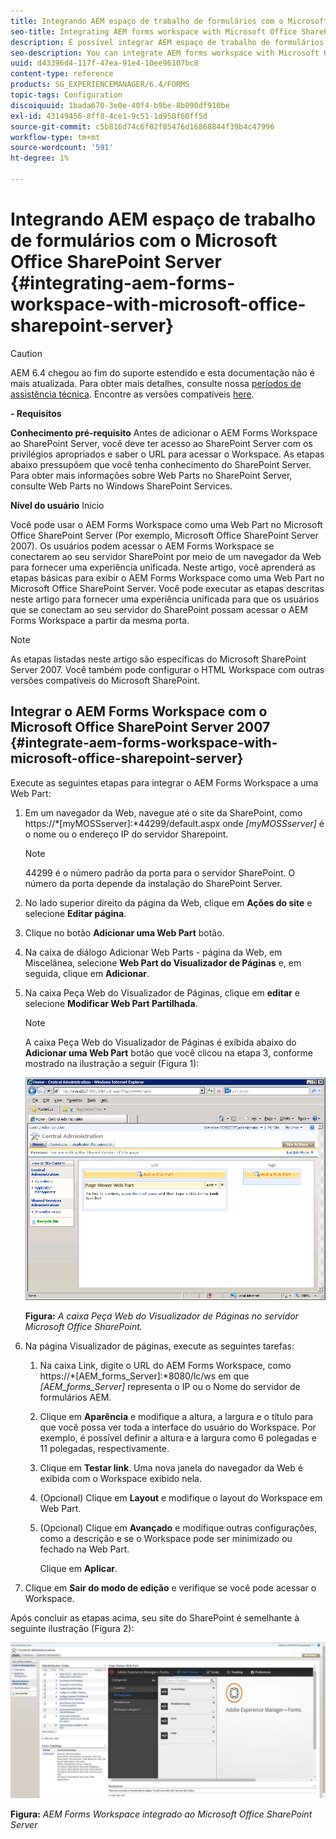 ```yaml
---
title: Integrando AEM espaço de trabalho de formulários com o Microsoft Office SharePoint Server
seo-title: Integrating AEM forms workspace with Microsoft Office SharePoint Server
description: É possível integrar AEM espaço de trabalho de formulários com o Microsoft Office SharePoint Server.
seo-description: You can integrate AEM forms workspace with Microsoft Office SharePoint Server.
uuid: d43396d4-117f-47ea-91e4-10ee96107bc8
content-type: reference
products: SG_EXPERIENCEMANAGER/6.4/FORMS
topic-tags: Configuration
discoiquuid: 1bada670-3e0e-40f4-b9be-8b090df910be
exl-id: 43149456-8ff8-4ce1-9c51-1d950f60ff5d
source-git-commit: c5b816d74c6f02f85476d16868844f39b4c47996
workflow-type: tm+mt
source-wordcount: '591'
ht-degree: 1%

---
```


# Integrando AEM espaço de trabalho de formulários com o Microsoft Office SharePoint Server {#integrating-aem-forms-workspace-with-microsoft-office-sharepoint-server}

>[!CAUTION]
>
>AEM 6.4 chegou ao fim do suporte estendido e esta documentação não é mais atualizada. Para obter mais detalhes, consulte nossa [períodos de assistência técnica](https://helpx.adobe.com/br/support/programs/eol-matrix.html). Encontre as versões compatíveis [here](https://experienceleague.adobe.com/docs/).

**- Requisitos**

**Conhecimento pré-requisito**
Antes de adicionar o AEM Forms Workspace ao SharePoint Server, você deve ter acesso ao SharePoint Server com os privilégios apropriados e saber o URL para acessar o Workspace. As etapas abaixo pressupõem que você tenha conhecimento do SharePoint Server. Para obter mais informações sobre Web Parts no SharePoint Server, consulte Web Parts no Windows SharePoint Services.

**Nível do usuário**
Início

Você pode usar o AEM Forms Workspace como uma Web Part no Microsoft Office SharePoint Server (Por exemplo, Microsoft Office SharePoint Server 2007). Os usuários podem acessar o AEM Forms Workspace se conectarem ao seu servidor SharePoint por meio de um navegador da Web para fornecer uma experiência unificada. Neste artigo, você aprenderá as etapas básicas para exibir o AEM Forms Workspace como uma Web Part no Microsoft Office SharePoint Server. Você pode executar as etapas descritas neste artigo para fornecer uma experiência unificada para que os usuários que se conectam ao seu servidor do SharePoint possam acessar o AEM Forms Workspace a partir da mesma porta.

>[!NOTE]
>
>As etapas listadas neste artigo são específicas do Microsoft SharePoint Server 2007. Você também pode configurar o HTML Workspace com outras versões compatíveis do Microsoft SharePoint.

## Integrar o AEM Forms Workspace com o Microsoft Office SharePoint Server 2007 {#integrate-aem-forms-workspace-with-microsoft-office-sharepoint-server}

Execute as seguintes etapas para integrar o AEM Forms Workspace a uma Web Part:

1. Em um navegador da Web, navegue até o site da SharePoint, como https://*[myMOSSserver]:*44299/default.aspx onde *[myMOSSserver]* é o nome ou o endereço IP do servidor Sharepoint.

   >[!NOTE]
   >
   >44299 é o número padrão da porta para o servidor SharePoint. O número da porta depende da instalação do SharePoint Server.

1. No lado superior direito da página da Web, clique em **Ações do site** e selecione **Editar página**.
1. Clique no botão **Adicionar uma Web Part** botão.
1. Na caixa de diálogo Adicionar Web Parts - página da Web, em Miscelânea, selecione **Web Part do Visualizador de Páginas** e, em seguida, clique em **Adicionar**.
1. Na caixa Peça Web do Visualizador de Páginas, clique em **editar** e selecione **Modificar Web Part Partilhada**.

   >[!NOTE]
   >
   >A caixa Peça Web do Visualizador de Páginas é exibida abaixo do **Adicionar uma Web Part** botão que você clicou na etapa 3, conforme mostrado na ilustração a seguir (Figura 1):

   ![Caixa Web Part do Visualizador de Página no servidor Microsoft Office SharePoint.](assets/page-viewer-web-part-box-in-microsoft-office-sharepoint-server.png)

   **Figura:** *A caixa Peça Web do Visualizador de Páginas no servidor Microsoft Office SharePoint.*

1. Na página Visualizador de páginas, execute as seguintes tarefas:

   1. Na caixa Link, digite o URL do AEM Forms Workspace, como https://*[AEM_forms_Server]:*8080/lc/ws em que *[AEM_forms_Server]* representa o IP ou o Nome do servidor de formulários AEM.
   1. Clique em **Aparência** e modifique a altura, a largura e o título para que você possa ver toda a interface do usuário do Workspace. Por exemplo, é possível definir a altura e a largura como 6 polegadas e 11 polegadas, respectivamente.
   1. Clique em **Testar link**. Uma nova janela do navegador da Web é exibida com o Workspace exibido nela.
   1. (Opcional) Clique em **Layout** e modifique o layout do Workspace em Web Part.
   1. (Opcional) Clique em **Avançado** e modifique outras configurações, como a descrição e se o Workspace pode ser minimizado ou fechado na Web Part.

      Clique em **Aplicar**.

1. Clique em **Sair do modo de edição** e verifique se você pode acessar o Workspace.

Após concluir as etapas acima, seu site do SharePoint é semelhante à seguinte ilustração (Figura 2):

![AEM Forms Workspace integrado ao Microsoft Office SharePoint Server](assets/aem-forms-workspace.jpg)

**Figura:** *AEM Forms Workspace integrado ao Microsoft Office SharePoint Server*
